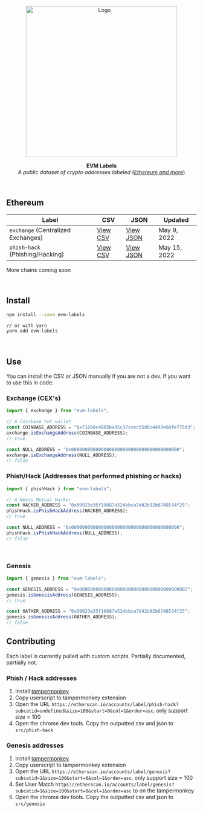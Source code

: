 <p align="center">
  <a><img src="https://etherscan.io/images/logo-ether.png?v=0.0.2" title="Logo" width="400"/></a>
</p>
<p align="center">
  <b>
    EVM Labels
  </b>
  <br>
  <i>A public dataset of crypto addresses labeled (<a href="https://etherscan.io/labelcloud">Ethereum and more</a></i>)
  <br>
</p>

<br/>

## Ethereum

| Label                              | CSV                                          | JSON                                           | Updated      |
| ---------------------------------- | -------------------------------------------- | ---------------------------------------------- | ------------ |
| `exchange` (Centralized Exchanges) | [View CSV](./src/mainnet/exchange/all.csv)   | [View JSON](./src/mainnet/exchange/all.json)   | May 9, 2022  |
| `phish-hack` (Phishing/Hacking)    | [View CSV](./src/mainnet/phish-hack/all.csv) | [View JSON](./src/mainnet/phish-hack/all.json) | May 15, 2022 |

More chains coming soon

<br/>

## Install

```sh
npm install --save evm-labels

// or with yarn
yarn add evm-labels
```

<br/>

## Use

You can install the CSV or JSON manually if you are not a dev. If you want to use this in code:

### Exchange (CEX's)

```js
import { exchange } from "evm-labels";

// A Coinbase hot wallet
const COINBASE_ADDRESS = "0x71660c4005ba85c37ccec55d0c4493e66fe775d3";
exchange.isExchangeAddress(COINBASE_ADDRESS);
// true

const NULL_ADDRESS = "0x0000000000000000000000000000000000000000";
exchange.isExchangeAddress(NULL_ADDRESS);
// false
```

### Phish/Hack (Addresses that performed phishing or hacks)

```js
import { phishHack } from "evm-labels";

// A Nexus Mutual Hacker
const HACKER_ADDRESS = "0x09923e35f19687a524bbca7d42b92b6748534f25";
phishHack.isPhishHackAddress(HACKER_ADDRESS);
// true

const NULL_ADDRESS = "0x0000000000000000000000000000000000000000";
phishHack.isPhishHackAddress(NULL_ADDRESS);
// false
```

<br/>

### Genesis

```js
import { genesis } from "evm-labels";

const GENESIS_ADDRESS = "0x0000000000000000000000000000000000000002";
genesis.isGenesisAddress(GENESIS_ADDRESS);
// true

const OATHER_ADDRESS = "0x09923e35f19687a524bbca7d42b92b6748534f25";
genesis.isGenesisAddress(OATHER_ADDRESS);
// false
```

## Contributing

Each label is currently pulled with custom scripts. Partially documented, partially not.

### Phish / Hack addresses

1. Install [tampermonkey](https://chrome.google.com/webstore/detail/tampermonkey/dhdgffkkebhmkfjojejmpbldmpobfkfo?utm_source=chrome-ntp-icon)
2. Copy userscript to tampermonkey extension
3. Open the URL `https://etherscan.io/accounts/label/phish-hack?subcatid=undefined&size=100&start=0&col=1&order=asc`. only support size = 100
4. Open the chrome dev tools. Copy the outputted csv and json to `src/phish-hack`

### Genesis addresses

1. Install [tampermonkey](https://chrome.google.com/webstore/detail/tampermonkey/dhdgffkkebhmkfjojejmpbldmpobfkfo?utm_source=chrome-ntp-icon)
2. Copy userscript to tampermonkey extension
3. Open the URL `https://etherscan.io/accounts/label/genesis?subcatid=1&size=100&start=0&col=1&order=asc`. only support size = 100
4. Set User Match `https://etherscan.io/accounts/label/genesis?subcatid=1&size=100&start=0&col=1&order=asc` to on the tampermonkey
5. Open the chrome dev tools. Copy the outputted csv and json to `src/genesis`
